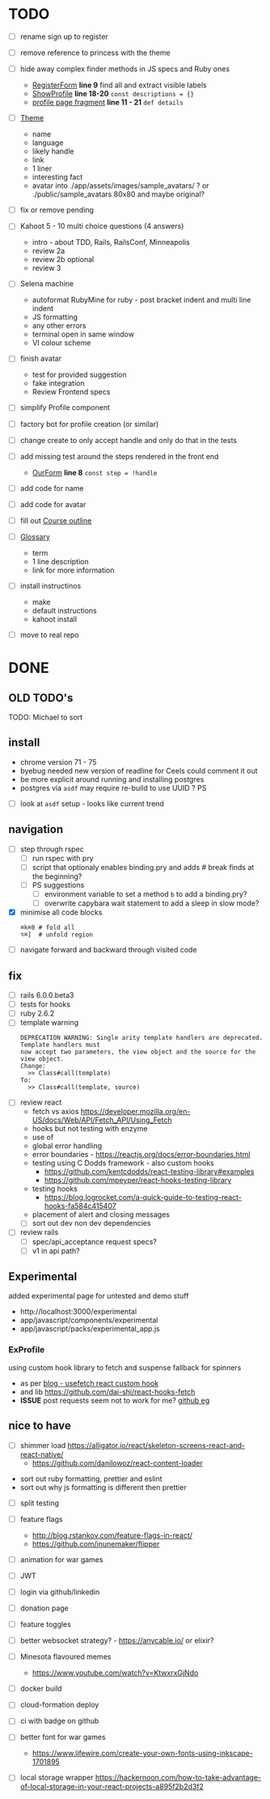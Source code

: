 # TODO

- [ ] rename sign up to register
- [ ] remove reference to princess with the theme
- [ ] hide away complex finder methods in JS specs and Ruby ones
  - [RegisterForm](app/javascript/components/OurForm/RegisterForm/index.test.jsx) **line 9** find all and extract visible labels
  - [ShowProfile](app/javascript/components/Profile/ShowProfile/index.test.jsx) **line 18-20** `const descriptions = {}`
  - [profile page fragment](/Users/michael/projects/failure-driven/game-app/spec/support/features/page_fragments/profile.rb) **line 11 - 21** `def details`
- [ ] [Theme](docs/theme.md)
  - name
  - language
  - likely handle
  - link
  - 1 liner
  - interesting fact
  - avatar into ./app/assets/images/sample_avatars/ ? or ./public/sample_avatars 80x80 and maybe original?
- [ ] fix or remove pending
- [ ] Kahoot 5 - 10 multi choice questions (4 answers)
  - intro - about TDD, Rails, RailsConf, Minneapolis
  - review 2a
  - review 2b optional
  - review 3
- [ ] Selena machine
  - autoformat RubyMine for ruby - post bracket indent and multi line indent
  - JS formatting
  - any other errors
  - terminal open in same window
  - VI colour scheme
- [ ] finish avatar
  - test for provided suggestion
  - fake integration
  - Review Frontend specs
- [ ] simplify Profile component
- [ ] factory bot for profile creation (or similar)
- [ ] change create to only accept handle and only do that in the tests
- [ ] add missing test around the steps rendered in the front end

  - [OurForm](app/javascript/components/OurForm/index.jsx) **line 8** `const step = !handle`

- [ ] add code for name
- [ ] add code for avatar
- [ ] fill out [Course outline](docs/course_outline.md)
- [ ] [Glossary](docs/glossary.md)
  - term
  - 1 line description
  - link for more information
- [ ] install instructinos
  - make
  - default instructions
  - kahoot install
- [ ] move to real repo

# DONE

## OLD TODO's

TODO: Michael to sort

## install

- chrome version 71 - 75
- byebug needed new version of readline for Ceels could comment it out
- be more explicit around running and installing postgres
- postgres via `asdf` may require re-build to use UUID ? PS
- [ ] look at `asdf` setup - looks like current trend

## navigation

- [ ] step through rspec
  - [ ] run rspec with pry
  - [ ] script that optionaly enables binding.pry and adds # break finds at the beginning?
  - [ ] PS suggestions
    - [ ] environment variable to set a method `b` to add a binding.pry?
    - [ ] overwrite capybara wait statement to add a sleep in slow mode?
- [x] minimise all code blocks
  ```
  ⌘k⌘0 # fold all
  ⌥⌘]  # unfold region
  ```
- [ ] navigate forward and backward through visited code

## fix

- [ ] rails 6.0.0.beta3
- [ ] tests for hooks
- [ ] ruby 2.6.2
- [ ] template warning
  ```
  DEPRECATION WARNING: Single arity template handlers are deprecated.  Template handlers must
  now accept two parameters, the view object and the source for the view object.
  Change:
    >> Class#call(template)
  To:
    >> Class#call(template, source)
  ```
- [ ] review react
  - fetch vs axios https://developer.mozilla.org/en-US/docs/Web/API/Fetch_API/Using_Fetch
  - hooks but not testing with enzyme
  - use of
  - global error handling
  - error boundaries - https://reactjs.org/docs/error-boundaries.html
  - testing using C Dodds framework - also custom hooks
    - https://github.com/kentcdodds/react-testing-library#examples
    - https://github.com/mpeyper/react-hooks-testing-library
  - testing hooks
    - https://blog.logrocket.com/a-quick-guide-to-testing-react-hooks-fa584c415407
  - placement of alert and closing messages
  - [ ] sort out dev non dev dependencies
- [ ] review rails
  - [ ] spec/api_acceptance request specs?
  - [ ] v1 in api path?

## Experimental

added experimental page for untested and demo stuff

- http://localhost:3000/experimental
- app/javascript/components/experimental
- app/javascript/packs/experimental_app.js

### ExProfile

using custom hook library to fetch and suspense fallback for spinners

- as per [blog - usefetch react custom hook](https://itnext.io/usefetch-react-custom-hook-for-fetch-api-with-suspense-and-concurrent-mode-in-mind-1d3ba9250e0)
- and lib https://github.com/dai-shi/react-hooks-fetch
- **ISSUE** post requests seem not to work for me? [github eg](https://github.com/dai-shi/react-hooks-fetch/blob/master/examples/02_extended/src/index.js)

## nice to have

- [ ] shimmer load https://alligator.io/react/skeleton-screens-react-and-react-native/
  - https://github.com/danilowoz/react-content-loader
- sort out ruby formatting, prettier and eslint
- sort out why js formatting is different then prettier
- [ ] split testing
- [ ] feature flags
  - http://blog.rstankov.com/feature-flags-in-react/
  - https://github.com/jnunemaker/flipper
- [ ] animation for war games
- [ ] JWT
- [ ] login via github/linkedin
- [ ] donation page
- [ ] feature toggles
- [ ] better websocket strategy? - https://anycable.io/ or elixir?
- [ ] Minesota flavoured memes

  - https://www.youtube.com/watch?v=KtwxrxGjNdo

- [ ] docker build
- [ ] cloud-formation deploy
- [ ] ci with badge on github
- [ ] better font for war games
  - https://www.lifewire.com/create-your-own-fonts-using-inkscape-1701895
- [ ] local storage wrapper https://hackernoon.com/how-to-take-advantage-of-local-storage-in-your-react-projects-a895f2b2d3f2

